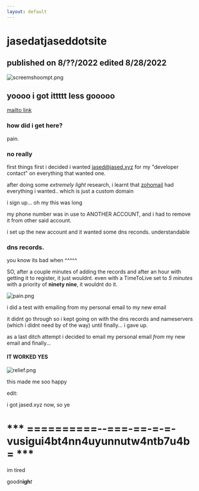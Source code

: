 ```yaml
---
layout: default 
---
```


# jasedatjaseddotsite

## published on 8/??/2022 edited 8/28/2022

![screemshoompt.png](http://jased.xyz/blog/jasedatjaseddotsite/screemshoompt.png)

## yoooo i got ittttt less gooooo

[mailto link](https://jased.xyz/redirect/mailto??return=https://jased.xyz/blog/jasedatjaseddotsite)

### how did i get here?

pain.

### no really

first things first i decided i wanted jased@jased.xyz for my "developer contact" on everything that wanted one.

after doing some *extremely light* research, i learnt that [zohomail](https://zohomail.com) had everything i wanted.. which is just a custom domain

i sign up... oh my this was long

my phone number was in use to ANOTHER ACCOUNT, and i had to remove it from other said account.

i set up the new account and it wanted some dns reconds. understandable

### dns records.

you know its bad when ^^^^^

SO, after a couple minutes of adding the records and after an hour with getting it to register, it just wouldnt. even with a TimeToLive set to *5 minutes* with a priority of **ninety nine**, it wouldnt do it.

![pain.png](http://jased.xyz/blog/jasedatjaseddotsite/pain.png)

i did a test with emailing from my personal email to my new email

it didnt go through so i kept going on with the dns records and nameservers (which i didnt need by of the way) until finally... i gave up.

as a last ditch attempt i decided to email my personal email *from* my new email and finally...

#### IT WORKED YES

![relief.png](http://jased.xyz/blog/jasedatjaseddotsite/relief.png)

this made me soo happy

edit:

i got jased.xyz now, so ye

# *** ==========--===-==-=-=-vusigui4bt4nn4uyunnutw4ntb7u4b= ***

im tired

goodn**igh***t*